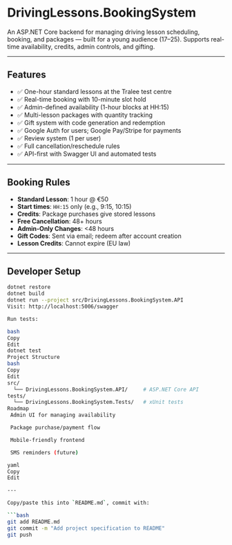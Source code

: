 # DrivingLessons.BookingSystem

An ASP.NET Core backend for managing driving lesson scheduling, booking, and packages — built for a young audience (17–25). Supports real-time availability, credits, admin controls, and gifting.

---

## Features

- ✅ One-hour standard lessons at the Tralee test centre
- ✅ Real-time booking with 10-minute slot hold
- ✅ Admin-defined availability (1-hour blocks at HH:15)
- ✅ Multi-lesson packages with quantity tracking
- ✅ Gift system with code generation and redemption
- ✅ Google Auth for users; Google Pay/Stripe for payments
- ✅ Review system (1 per user)
- ✅ Full cancellation/reschedule rules
- ✅ API-first with Swagger UI and automated tests

---

## Booking Rules

- **Standard Lesson**: 1 hour @ €50
- **Start times**: `HH:15` only (e.g., 9:15, 10:15)
- **Credits**: Package purchases give stored lessons
- **Free Cancellation**: 48+ hours
- **Admin-Only Changes**: <48 hours
- **Gift Codes**: Sent via email; redeem after account creation
- **Lesson Credits**: Cannot expire (EU law)

---

## Developer Setup

```bash
dotnet restore
dotnet build
dotnet run --project src/DrivingLessons.BookingSystem.API
Visit: http://localhost:5006/swagger

Run tests:

bash
Copy
Edit
dotnet test
Project Structure
bash
Copy
Edit
src/
  └── DrivingLessons.BookingSystem.API/     # ASP.NET Core API
tests/
  └── DrivingLessons.BookingSystem.Tests/   # xUnit tests
Roadmap
 Admin UI for managing availability

 Package purchase/payment flow

 Mobile-friendly frontend

 SMS reminders (future)

yaml
Copy
Edit

---

Copy/paste this into `README.md`, commit with:

```bash
git add README.md
git commit -m "Add project specification to README"
git push